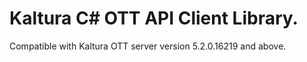 # Kaltura C# OTT API Client Library.
Compatible with Kaltura OTT server version 5.2.0.16219 and above.
